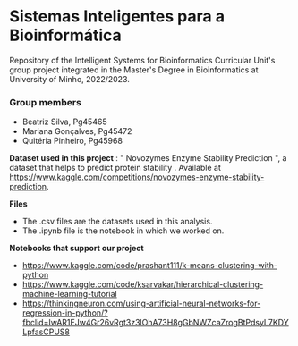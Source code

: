 # Sistemas Inteligentes para a Bioinformática
Repository of the Intelligent Systems for Bioinformatics Curricular Unit's group project integrated in the Master's Degree in Bioinformatics at University of Minho, 2022/2023.
### Group members
- Beatriz Silva, Pg45465
- Mariana Gonçalves, Pg45472
- Quitéria Pinheiro, Pg45968

**Dataset used in this project** : " Novozymes Enzyme Stability Prediction ", a dataset that helps to predict protein stability . Available at https://www.kaggle.com/competitions/novozymes-enzyme-stability-prediction.

**Files** 
- The .csv files are the datasets used in this analysis.
- The .ipynb file is the notebook in which we worked on.

**Notebooks that support our project**
- https://www.kaggle.com/code/prashant111/k-means-clustering-with-python
- https://www.kaggle.com/code/ksarvakar/hierarchical-clustering-machine-learning-tutorial
- https://thinkingneuron.com/using-artificial-neural-networks-for-regression-in-python/?fbclid=IwAR1EJw4Gr26vRgt3z3lOhA73H8gGbNWZcaZrogBtPdsyL7KDYLpfasCPUS8
